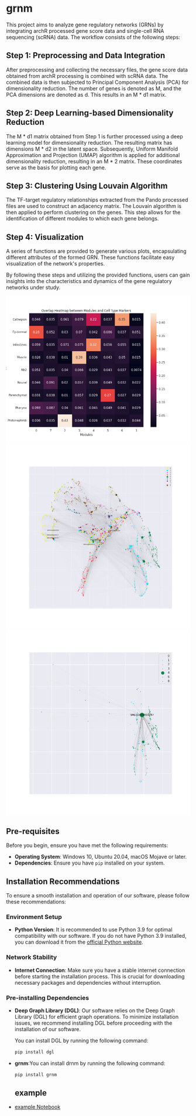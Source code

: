 # grnm

This project aims to analyze gene regulatory networks (GRNs) by integrating archR processed gene score data and single-cell RNA sequencing (scRNA) data. The workflow consists of the following steps:

## Step 1: Preprocessing and Data Integration

After preprocessing and collecting the necessary files, the gene score data obtained from archR processing is combined with scRNA data. The combined data is then subjected to Principal Component Analysis (PCA) for dimensionality reduction. The number of genes is denoted as M, and the PCA dimensions are denoted as d. This results in an M * d1 matrix.

## Step 2: Deep Learning-based Dimensionality Reduction

The M * d1 matrix obtained from Step 1 is further processed using a deep learning model for dimensionality reduction. The resulting matrix has dimensions M * d2 in the latent space. Subsequently, Uniform Manifold Approximation and Projection (UMAP) algorithm is applied for additional dimensionality reduction, resulting in an M * 2 matrix. These coordinates serve as the basis for plotting each gene.

## Step 3: Clustering Using Louvain Algorithm

The TF-target regulatory relationships extracted from the Pando processed files are used to construct an adjacency matrix. The Louvain algorithm is then applied to perform clustering on the genes. This step allows for the identification of different modules to which each gene belongs.

## Step 4: Visualization

A series of functions are provided to generate various plots, encapsulating different attributes of the formed GRN. These functions facilitate easy visualization of the network's properties.

By following these steps and utilizing the provided functions, users can gain insights into the characteristics and dynamics of the gene regulatory networks under study.

![示例图1](png/1.png)
![示例图2](png/2.png)
![示例图3](png/3.png)

## Pre-requisites

Before you begin, ensure you have met the following requirements:

- **Operating System**: Windows 10, Ubuntu 20.04, macOS Mojave or later.
- **Dependencies**: Ensure you have `pip` installed on your system.

## Installation Recommendations

To ensure a smooth installation and operation of our software, please follow these recommendations:

### Environment Setup

- **Python Version**: It is recommended to use Python 3.9 for optimal compatibility with our software. If you do not have Python 3.9 installed, you can download it from the [official Python website](https://www.python.org/downloads/).

### Network Stability

- **Internet Connection**: Make sure you have a stable internet connection before starting the installation process. This is crucial for downloading necessary packages and dependencies without interruption.

### Pre-installing Dependencies

- **Deep Graph Library (DGL)**: Our software relies on the Deep Graph Library (DGL) for efficient graph operations. To minimize installation issues, we recommend installing DGL before proceeding with the installation of our software.

  You can install DGL by running the following command:

  ```bash
  pip install dgl
  ```
- **grnm**:You can install drnm by running the following command:
  ```bash
  pip install grnm
  ```
  ## example
- [example Notebook](notebooks/example.ipynb)
